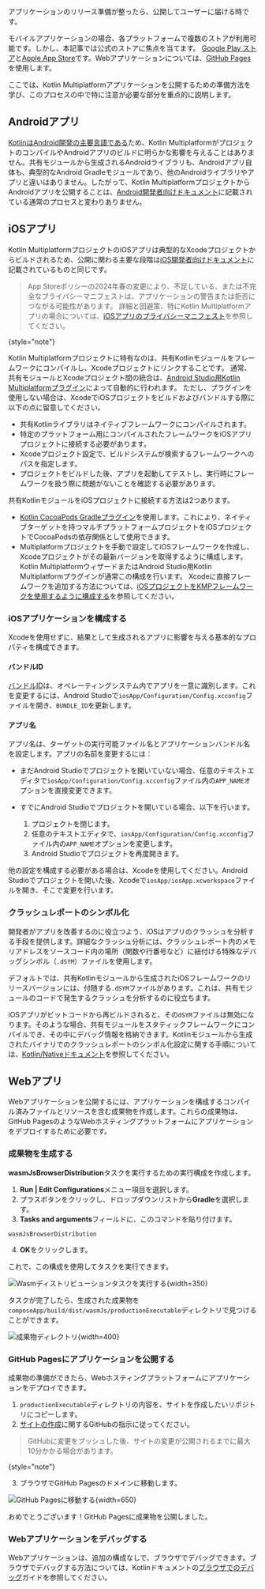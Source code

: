 [//]: # (title: アプリケーションの公開)

アプリケーションのリリース準備が整ったら、公開してユーザーに届ける時です。

モバイルアプリケーションの場合、各プラットフォームで複数のストアが利用可能です。しかし、本記事では公式のストアに焦点を当てます。
[Google Play ストア](https://play.google.com/store)と[Apple App Store](https://www.apple.com/ios/app-store/)です。Webアプリケーションについては、[GitHub Pages](https://pages.github.com/)を使用します。

ここでは、Kotlin Multiplatformアプリケーションを公開するための準備方法を学び、このプロセスの中で特に注意が必要な部分を重点的に説明します。

## Androidアプリ

[KotlinはAndroid開発の主要言語である](https://developer.android.com/kotlin)ため、Kotlin MultiplatformがプロジェクトのコンパイルやAndroidアプリのビルドに明らかな影響を与えることはありません。共有モジュールから生成されるAndroidライブラリも、Androidアプリ自体も、典型的なAndroid Gradleモジュールであり、他のAndroidライブラリやアプリと違いはありません。したがって、Kotlin MultiplatformプロジェクトからAndroidアプリを公開することは、[Android開発者向けドキュメント](https://developer.android.com/studio/publish)に記載されている通常のプロセスと変わりありません。

## iOSアプリ

Kotlin MultiplatformプロジェクトのiOSアプリは典型的なXcodeプロジェクトからビルドされるため、公開に関わる主要な段階は[iOS開発者向けドキュメント](https://developer.apple.com/ios/submit/)に記載されているものと同じです。

> App Storeポリシーの2024年春の変更により、不足している、または不完全なプライバシーマニフェストは、アプリケーションの警告または拒否につながる可能性があります。
> 詳細と回避策、特にKotlin Multiplatformアプリの場合については、[iOSアプリのプライバシーマニフェスト](https://kotlinlang.org/docs/apple-privacy-manifest.html)を参照してください。
>
{style="note"}

Kotlin Multiplatformプロジェクトに特有なのは、共有Kotlinモジュールをフレームワークにコンパイルし、Xcodeプロジェクトにリンクすることです。
通常、共有モジュールとXcodeプロジェクト間の統合は、[Android Studio用Kotlin Multiplatformプラグイン](https://plugins.jetbrains.com/plugin/14936-kotlin-multiplatform-mobile)によって自動的に行われます。
ただし、プラグインを使用しない場合は、XcodeでiOSプロジェクトをビルドおよびバンドルする際に以下の点に留意してください。

*   共有Kotlinライブラリはネイティブフレームワークにコンパイルされます。
*   特定のプラットフォーム用にコンパイルされたフレームワークをiOSアプリプロジェクトに接続する必要があります。
*   Xcodeプロジェクト設定で、ビルドシステムが検索するフレームワークへのパスを指定します。
*   プロジェクトをビルドした後、アプリを起動してテストし、実行時にフレームワークを扱う際に問題がないことを確認する必要があります。

共有KotlinモジュールをiOSプロジェクトに接続する方法は2つあります。
*   [Kotlin CocoaPods Gradleプラグイン](multiplatform-cocoapods-overview.md)を使用します。これにより、ネイティブターゲットを持つマルチプラットフォームプロジェクトをiOSプロジェクトでCocoaPodsの依存関係として使用できます。
*   Multiplatformプロジェクトを手動で設定してiOSフレームワークを作成し、Xcodeプロジェクトがその最新バージョンを取得するように構成します。
    Kotlin MultiplatformウィザードまたはAndroid Studio用Kotlin Multiplatformプラグインが通常この構成を行います。
    Xcodeに直接フレームワークを追加する方法については、[iOSプロジェクトをKMPフレームワークを使用するように構成する](multiplatform-integrate-in-existing-app.md#configure-the-ios-project-to-use-a-kmp-framework)を参照してください。

### iOSアプリケーションを構成する

Xcodeを使用せずに、結果として生成されるアプリに影響を与える基本的なプロパティを構成できます。

#### バンドルID

[バンドルID](https://developer.apple.com/documentation/bundleresources/information_property_list/cfbundleidentifier#discussion)は、オペレーティングシステム内でアプリを一意に識別します。これを変更するには、Android Studioで`iosApp/Configuration/Config.xcconfig`ファイルを開き、`BUNDLE_ID`を更新します。

#### アプリ名

アプリ名は、ターゲットの実行可能ファイル名とアプリケーションバンドル名を設定します。アプリの名前を変更するには：

*   まだAndroid Studioでプロジェクトを開いていない場合、任意のテキストエディタで`iosApp/Configuration/Config.xcconfig`ファイル内の`APP_NAME`オプションを直接変更できます。
*   すでにAndroid Studioでプロジェクトを開いている場合、以下を行います。

    1.  プロジェクトを閉じます。
    2.  任意のテキストエディタで、`iosApp/Configuration/Config.xcconfig`ファイル内の`APP_NAME`オプションを変更します。
    3.  Android Studioでプロジェクトを再度開きます。

他の設定を構成する必要がある場合は、Xcodeを使用してください。Android Studioでプロジェクトを開いた後、Xcodeで`iosApp/iosApp.xcworkspace`ファイルを開き、そこで変更を行います。

### クラッシュレポートのシンボル化

開発者がアプリを改善するのに役立つよう、iOSはアプリのクラッシュを分析する手段を提供します。詳細なクラッシュ分析には、クラッシュレポート内のメモリアドレスをソースコード内の場所（関数や行番号など）に紐付ける特殊なデバッグシンボル（`.dSYM`）ファイルを使用します。

デフォルトでは、共有Kotlinモジュールから生成されたiOSフレームワークのリリースバージョンには、付随する`.dSYM`ファイルがあります。これは、共有モジュールのコードで発生するクラッシュを分析するのに役立ちます。

iOSアプリがビットコードから再ビルドされると、その`dSYM`ファイルは無効になります。そのような場合、共有モジュールをスタティックフレームワークにコンパイルでき、その中にデバッグ情報を格納できます。Kotlinモジュールから生成されたバイナリでのクラッシュレポートのシンボル化設定に関する手順については、[Kotlin/Nativeドキュメント](https://kotlinlang.org/docs/native-ios-symbolication.html)を参照してください。

## Webアプリ

Webアプリケーションを公開するには、アプリケーションを構成するコンパイル済みファイルとリソースを含む成果物を作成します。これらの成果物は、GitHub PagesのようなWebホスティングプラットフォームにアプリケーションをデプロイするために必要です。

### 成果物を生成する

**wasmJsBrowserDistribution**タスクを実行するための実行構成を作成します。

1.  **Run | Edit Configurations**メニュー項目を選択します。
2.  プラスボタンをクリックし、ドロップダウンリストから**Gradle**を選択します。
3.  **Tasks and arguments**フィールドに、このコマンドを貼り付けます。

   ```shell
   wasmJsBrowserDistribution
   ```

4.  **OK**をクリックします。

これで、この構成を使用してタスクを実行できます。

![Wasmディストリビューションタスクを実行する](compose-run-wasm-distribution-task.png){width=350}

タスクが完了したら、生成された成果物を`composeApp/build/dist/wasmJs/productionExecutable`ディレクトリで見つけることができます。

![成果物ディレクトリ](compose-web-artifacts.png){width=400}

### GitHub Pagesにアプリケーションを公開する

成果物の準備ができたら、Webホスティングプラットフォームにアプリケーションをデプロイできます。

1.  `productionExecutable`ディレクトリの内容を、サイトを作成したいリポジトリにコピーします。
2.  [サイトの作成](https://docs.github.com/en/pages/getting-started-with-github-pages/creating-a-github-pages-site#creating-your-site)に関するGitHubの指示に従ってください。

   > GitHubに変更をプッシュした後、サイトの変更が公開されるまでに最大10分かかる場合があります。
   >
   {style="note"}

3.  ブラウザでGitHub Pagesのドメインに移動します。

   ![GitHub Pagesに移動する](publish-your-application-on-web.png){width=650}

おめでとうございます！GitHub Pagesに成果物を公開しました。

### Webアプリケーションをデバッグする

Webアプリケーションは、追加の構成なしで、ブラウザでデバッグできます。ブラウザでデバッグする方法については、Kotlinドキュメントの[ブラウザでのデバッグ](https://kotlinlang.org/docs/wasm-debugging.html#debug-in-your-browser)ガイドを参照してください。